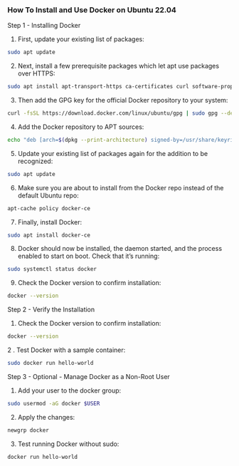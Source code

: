 ### How To Install and Use Docker on Ubuntu 22.04

Step 1 - Installing Docker 

1. First, update your existing list of packages:

```bash
sudo apt update
```

2. Next, install a few prerequisite packages which let apt use packages over HTTPS:

```bash
sudo apt install apt-transport-https ca-certificates curl software-properties-common
```

3. Then add the GPG key for the official Docker repository to your system:

```bash
curl -fsSL https://download.docker.com/linux/ubuntu/gpg | sudo gpg --dearmor -o /usr/share/keyrings/docker-archive-keyring.gpg
```

4. Add the Docker repository to APT sources:

```bash
echo "deb [arch=$(dpkg --print-architecture) signed-by=/usr/share/keyrings/docker-archive-keyring.gpg] https://download.docker.com/linux/ubuntu $(lsb_release -cs) stable" | sudo tee /etc/apt/sources.list.d/docker.list > /dev/null
```

5. Update your existing list of packages again for the addition to be recognized:

```bash
sudo apt update
```

6. Make sure you are about to install from the Docker repo instead of the default Ubuntu repo:

```bash
apt-cache policy docker-ce
```

7. Finally, install Docker:

```bash
sudo apt install docker-ce
```

8. Docker should now be installed, the daemon started, and the process enabled to start on boot. Check that it’s running:

```bash
sudo systemctl status docker
```

9. Check the Docker version to confirm installation:

```bash
docker --version
```


Step 2 - Verify the Installation

1. Check the Docker version to confirm installation:

```bash
docker --version
```

2 . Test Docker with a sample container:

```bash
sudo docker run hello-world
```


Step 3 - Optional - Manage Docker as a Non-Root User

1. Add your user to the docker group:

```bash
sudo usermod -aG docker $USER
```

2. Apply the changes:

```bash
newgrp docker
```

3. Test running Docker without sudo:

```bash
docker run hello-world
```


